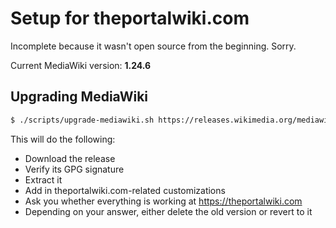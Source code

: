 # Setup for theportalwiki.com

Incomplete because it wasn't open source from the beginning. Sorry.

Current MediaWiki version: **1.24.6**

## Upgrading MediaWiki

```bash
$ ./scripts/upgrade-mediawiki.sh https://releases.wikimedia.org/mediawiki/x.xx/mediawiki-x.xx.xx.tar.gz
```

This will do the following:
* Download the release
* Verify its GPG signature
* Extract it
* Add in theportalwiki.com-related customizations
* Ask you whether everything is working at https://theportalwiki.com
* Depending on your answer, either delete the old version or revert to it
